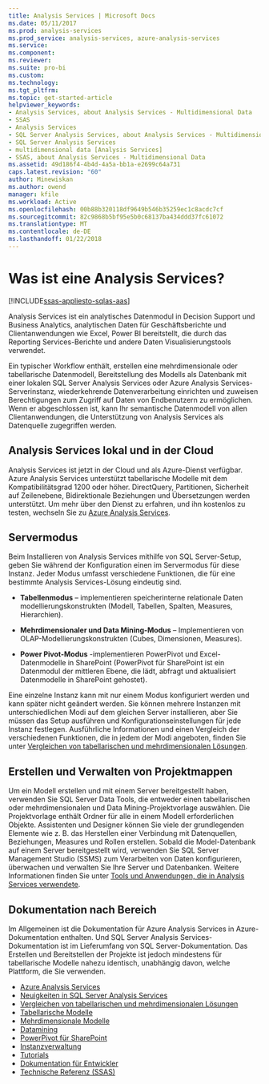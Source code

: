 ```yaml
---
title: Analysis Services | Microsoft Docs
ms.date: 05/11/2017
ms.prod: analysis-services
ms.prod_service: analysis-services, azure-analysis-services
ms.service: 
ms.component: 
ms.reviewer: 
ms.suite: pro-bi
ms.custom: 
ms.technology: 
ms.tgt_pltfrm: 
ms.topic: get-started-article
helpviewer_keywords:
- Analysis Services, about Analysis Services - Multidimensional Data
- SSAS
- Analysis Services
- SQL Server Analysis Services, about Analysis Services - Multidimensional Data
- SQL Server Analysis Services
- multidimensional data [Analysis Services]
- SSAS, about Analysis Services - Multidimensional Data
ms.assetid: 49d186f4-4b4d-4a5a-bb1a-e2699c64a731
caps.latest.revision: "60"
author: Minewiskan
ms.author: owend
manager: kfile
ms.workload: Active
ms.openlocfilehash: 00b88b320118df9649b546b35259ec1c8acdc7cf
ms.sourcegitcommit: 82c9868b5bf95e5b0c68137ba434ddd37fc61072
ms.translationtype: MT
ms.contentlocale: de-DE
ms.lasthandoff: 01/22/2018
---
```

# <a name="what-is-analysis-services"></a>Was ist eine Analysis Services?
[!INCLUDE[ssas-appliesto-sqlas-aas](../includes/ssas-appliesto-sqlas-aas.md)]

  Analysis Services ist ein analytisches Datenmodul in Decision Support und Business Analytics, analytischen Daten für Geschäftsberichte und Clientanwendungen wie Excel, Power BI bereitstellt, die durch das Reporting Services-Berichte und andere Daten Visualisierungstools verwendet.  
  
 Ein typischer Workflow enthält, erstellen eine mehrdimensionale oder tabellarische Datenmodell, Bereitstellung des Modells als Datenbank mit einer lokalen SQL Server Analysis Services oder Azure Analysis Services-Serverinstanz, wiederkehrende Datenverarbeitung einrichten und zuweisen Berechtigungen zum Zugriff auf Daten von Endbenutzern zu ermöglichen. Wenn er abgeschlossen ist, kann Ihr semantische Datenmodell von allen Clientanwendungen, die Unterstützung von Analysis Services als Datenquelle zugegriffen werden.  
 
## <a name="analysis-services-on-premises-and-in-the-cloud"></a>Analysis Services lokal und in der Cloud
Analysis Services ist jetzt in der Cloud und als Azure-Dienst verfügbar. Azure Analysis Services unterstützt tabellarische Modelle mit dem Kompatibilitätsgrad 1200 oder höher. DirectQuery, Partitionen, Sicherheit auf Zeilenebene, Bidirektionale Beziehungen und Übersetzungen werden unterstützt. Um mehr über den Dienst zu erfahren, und ihn kostenlos zu testen, wechseln Sie zu [Azure Analysis Services](https://azure.microsoft.com/en-us/services/analysis-services/). 
  
## <a name="server-mode"></a>Servermodus  
 Beim Installieren von Analysis Services mithilfe von SQL Server-Setup, geben Sie während der Konfiguration einen im Servermodus für diese Instanz.  Jeder Modus umfasst verschiedene Funktionen, die für eine bestimmte Analysis Services-Lösung eindeutig sind.   
  
-   **Tabellenmodus** – implementieren speicherinterne relationale Daten modellierungskonstrukten (Modell, Tabellen, Spalten, Measures, Hierarchien).  

-   **Mehrdimensionaler und Data Mining-Modus** – Implementieren von OLAP-Modellierungskonstrukten (Cubes, Dimensionen, Measures). 

-   **Power Pivot-Modus** -implementieren PowerPivot und Excel-Datenmodelle in SharePoint (PowerPivot für SharePoint ist ein Datenmodul der mittleren Ebene, die lädt, abfragt und aktualisiert Datenmodelle in SharePoint gehostet).  
  
 Eine einzelne Instanz kann mit nur einem Modus konfiguriert werden und kann später nicht geändert werden.  Sie können mehrere Instanzen mit unterschiedlichen Modi auf dem gleichen Server installieren, aber Sie müssen das Setup ausführen und Konfigurationseinstellungen für jede Instanz festlegen. Ausführliche Informationen und einen Vergleich der verschiedenen Funktionen, die in jedem der Modi angeboten, finden Sie unter [Vergleichen von tabellarischen und mehrdimensionalen Lösungen](../analysis-services/comparing-tabular-and-multidimensional-solutions-ssas.md).
  
## <a name="authoring-and-managing-solutions"></a>Erstellen und Verwalten von Projektmappen  
 Um ein Modell erstellen und mit einem Server bereitgestellt haben, verwenden Sie SQL Server Data Tools, die entweder einen tabellarischen oder mehrdimensionalen und Data Mining-Projektvorlage auswählen. Die Projektvorlage enthält Ordner für alle in einem Modell erforderlichen Objekte. Assistenten und Designer können Sie viele der grundlegenden Elemente wie z. B. das Herstellen einer Verbindung mit Datenquellen, Beziehungen, Measures und Rollen erstellen. Sobald die Model-Datenbank auf einem Server bereitgestellt wird, verwenden Sie SQL Server Management Studio (SSMS) zum Verarbeiten von Daten konfigurieren, überwachen und verwalten Sie Ihre Server und Datenbanken. Weitere Informationen finden Sie unter [Tools und Anwendungen, die in Analysis Services verwendete](../analysis-services/tools-and-applications-used-in-analysis-services.md). 
  
## <a name="documentation-by-area"></a>Dokumentation nach Bereich  
Im Allgemeinen ist die Dokumentation für Azure Analysis Services in Azure-Dokumentation enthalten. Und SQL Server Analysis Services-Dokumentation ist im Lieferumfang von SQL Server-Dokumentation. Das Erstellen und Bereitstellen der Projekte ist jedoch mindestens für tabellarische Modelle nahezu identisch, unabhängig davon, welche Plattform, die Sie verwenden.  
   
*  [Azure Analysis Services](https://docs.microsoft.com/azure/analysis-services/)
*  [Neuigkeiten in SQL Server Analysis Services](../analysis-services/what-s-new-in-analysis-services.md)   
*  [Vergleichen von tabellarischen und mehrdimensionalen Lösungen](../analysis-services/comparing-tabular-and-multidimensional-solutions-ssas.md)   
*  [Tabellarische Modelle](../analysis-services/tabular-models/tabular-models-ssas.md)  
*  [Mehrdimensionale Modelle](../analysis-services/multidimensional-models/multidimensional-models-ssas.md)  
*  [Datamining](../analysis-services/data-mining/data-mining-ssas.md)  
*  [PowerPivot für SharePoint](../analysis-services/power-pivot-sharepoint/power-pivot-for-sharepoint-ssas.md)  
*  [Instanzverwaltung](../analysis-services/instances/analysis-services-instance-management.md)    
*  [Tutorials](../analysis-services/analysis-services-tutorials-ssas.md)   
*  [Dokumentation für Entwickler](https://msdn.microsoft.com/library/bb500153(SQL.130).aspx)  
*  [Technische Referenz (SSAS)](../analysis-services/powershell/technical-reference-ssas.md)
